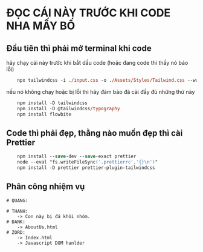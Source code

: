# ĐỌC CÁI NÀY TRƯỚC KHI CODE NHA MẤY BỐ

## Đầu tiên thì phải mở terminal khi code

hãy chạy cái này trước khi bắt dầu code (hoặc đang code thì thấy nó báo lỗi)

```ps
    npx tailwindcss -i ./input.css -o ./Assets/Styles/Tailwind.css --watch
```

nếu nó không chạy hoặc bị lỗi thì hãy đảm bảo đã cài đầy đủ những thứ này

```ps
    npm install -D tailwindcss
    npm install -D @tailwindcss/typography
    npm install flowbite
```

## Code thì phải đẹp, thằng nào muốn đẹp thì cài Prettier

```ps
    npm install --save-dev --save-exact prettier
    node --eval "fs.writeFileSync('.prettierrc','{}\n')"
    npm install -D prettier prettier-plugin-tailwindcss
```

## Phân công nhiệm vụ

    # QUANG:

    # THANH:
        -> Con này bị đá khỏi nhóm.
    # DANK:
        -> AboutUs.html
    # ZORD:
        -> Index.html
        -> Javascript DOM hanlder
